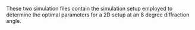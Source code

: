 These two simulation files contain the simulation setup employed to determine the optimal parameters for a 2D setup at an 8 degree diffraction angle.
